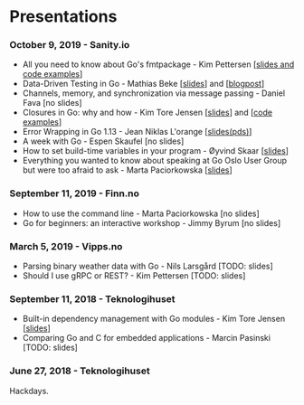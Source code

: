 # Presentations

### October 9, 2019 - Sanity.io

  - All you need to know about Go's fmtpackage - Kim Pettersen [[slides and code examples](https://github.com/Oslo-Gophers/presentations/blob/master/2019.10/All-you-need-to-know-about-Go's-fmt-package/)]
  - Data-Driven Testing in Go - Mathias Beke [[slides](https://denbeke.be/blog/data-driven-testing-in-go-slides-from-go-oslo-meetup/)] and [[blogpost](https://denbeke.be/blog/programming/data-driven-testing-in-go-aka-table-testing-or-parameterized-testing/)]
  - Channels, memory, and synchronization via message passing - Daniel Fava [no slides]
  - Closures in Go: why and how - Kim Tore Jensen [[slides](https://docs.google.com/presentation/d/1OlUBbPmUiwjIrHKIlRqKe6wvPyZZgECRHkEYWgCn0FA/edit?usp=sharing)] and [[code examples](https://github.com/ambientsound/closures-in-go)]
  - Error Wrapping in Go 1.13 - Jean Niklas L'orange [[slides(pds)](https://github.com/Oslo-Gophers/presentations/tree/master/2019.10/Error-Wrapping-in-Go-1.13)]
  - A week with Go - Espen Skaufel [no slides]
  - How to set build-time variables in your program - Øyvind Skaar [[slides](https://docs.google.com/presentation/d/1YGkPflHXeo4P3t4Hhb3HvASoTxqqzzwEbaj-8wMnEPA/edit#slide=id.p)]
  - Everything you wanted to know about speaking at Go Oslo User Group but were too afraid to ask - Marta Paciorkowska [[slides](https://docs.google.com/presentation/d/1SXEVZ7HdStriM7RlCdsnQ5dEA1DEr26T9DE5mEbr288/edit?usp=sharing)]
  
### September 11, 2019 - Finn.no

  - How to use the command line - Marta Paciorkowska [no slides]
  - Go for beginners: an interactive workshop - Jimmy Byrum [no slides]

### March 5, 2019 - Vipps.no

  - Parsing binary weather data with Go - Nils Larsgård [TODO: slides]
  - Should I use gRPC or REST? - Kim Pettersen [TODO: slides]

### September 11, 2018 - Teknologihuset

  - Built-in dependency management with Go modules - Kim Tore Jensen [[slides](https://docs.google.com/presentation/d/1qHJ7YCfCL8E4Jjq6w1N3Im7mYUjPITYXtqW-4t89fdE/edit?usp=sharing)]
  - Comparing Go and C for embedded applications - Marcin Pasinski [TODO: slides]
  
### June 27, 2018 - Teknologihuset

  Hackdays.
